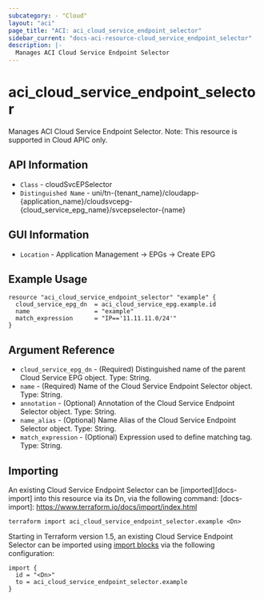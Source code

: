 ```yaml
---
subcategory: - "Cloud"
layout: "aci"
page_title: "ACI: aci_cloud_service_endpoint_selector"
sidebar_current: "docs-aci-resource-cloud_service_endpoint_selector"
description: |-
  Manages ACI Cloud Service Endpoint Selector
---
```


# aci_cloud_service_endpoint_selector #

Manages ACI Cloud Service Endpoint Selector.
Note: This resource is supported in Cloud APIC only.

## API Information ##

* `Class` - cloudSvcEPSelector
* `Distinguished Name` - uni/tn-{tenant_name}/cloudapp-{application_name}/cloudsvcepg-{cloud_service_epg_name}/svcepselector-{name}

## GUI Information ##

* `Location` - Application Management -> EPGs -> Create EPG


## Example Usage ##

```hcl
resource "aci_cloud_service_endpoint_selector" "example" {
  cloud_service_epg_dn  = aci_cloud_service_epg.example.id
  name                  = "example"
  match_expression      = "IP=='11.11.11.0/24'"
}
```

## Argument Reference ##

* `cloud_service_epg_dn` - (Required) Distinguished name of the parent Cloud Service EPG object. Type: String.
* `name` - (Required) Name of the Cloud Service Endpoint Selector object. Type: String.
* `annotation` - (Optional) Annotation of the Cloud Service Endpoint Selector object. Type: String.
* `name_alias` - (Optional) Name Alias of the Cloud Service Endpoint Selector object. Type: String.
* `match_expression` - (Optional) Expression used to define matching tag. Type: String.



## Importing ##

An existing Cloud Service Endpoint Selector can be [imported][docs-import] into this resource via its Dn, via the following command:
[docs-import]: https://www.terraform.io/docs/import/index.html


```
terraform import aci_cloud_service_endpoint_selector.example <Dn>
```

Starting in Terraform version 1.5, an existing Cloud Service Endpoint Selector can be imported 
using [import blocks](https://developer.hashicorp.com/terraform/language/import) via the following configuration:

```
import {
  id = "<Dn>"
  to = aci_cloud_service_endpoint_selector.example
}
```